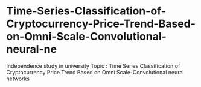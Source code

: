 # Time-Series-Classification-of-Cryptocurrency-Price-Trend-Based-on-Omni-Scale-Convolutional-neural-ne
Independence study in university Topic : Time Series Classification of Cryptocurrency Price Trend Based on Omni Scale-Convolutional neural networks 
